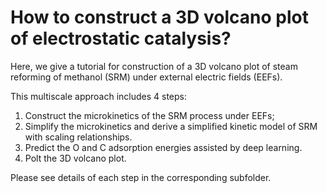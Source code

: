 # How to construct a 3D volcano plot of electrostatic catalysis?
Here, we give a tutorial for construction of a 3D volcano plot of steam reforming of methanol (SRM) under external electric fields (EEFs).

This multiscale approach includes 4 steps:
1. Construct the microkinetics of the SRM process under EEFs;
2. Simplify the microkinetics and derive a simplified kinetic model of SRM with scaling relationships.
3. Predict the O and C adsorption energies assisted by deep learning.
4. Polt the 3D volcano plot.

Please see details of each step in the corresponding subfolder.
